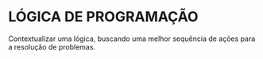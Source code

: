 # LÓGICA DE PROGRAMAÇÃO

Contextualizar uma lógica, buscando uma melhor sequência de ações para a resolução de problemas.
